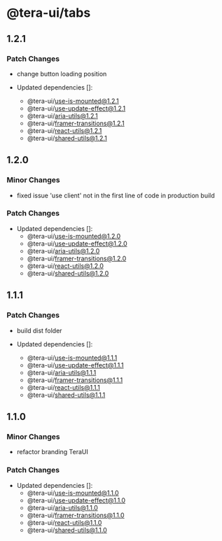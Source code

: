 # @tera-ui/tabs

## 1.2.1

### Patch Changes

- change button loading position

- Updated dependencies []:
  - @tera-ui/use-is-mounted@1.2.1
  - @tera-ui/use-update-effect@1.2.1
  - @tera-ui/aria-utils@1.2.1
  - @tera-ui/framer-transitions@1.2.1
  - @tera-ui/react-utils@1.2.1
  - @tera-ui/shared-utils@1.2.1

## 1.2.0

### Minor Changes

- fixed issue 'use client' not in the first line of code in production build

### Patch Changes

- Updated dependencies []:
  - @tera-ui/use-is-mounted@1.2.0
  - @tera-ui/use-update-effect@1.2.0
  - @tera-ui/aria-utils@1.2.0
  - @tera-ui/framer-transitions@1.2.0
  - @tera-ui/react-utils@1.2.0
  - @tera-ui/shared-utils@1.2.0

## 1.1.1

### Patch Changes

- build dist folder

- Updated dependencies []:
  - @tera-ui/use-is-mounted@1.1.1
  - @tera-ui/use-update-effect@1.1.1
  - @tera-ui/aria-utils@1.1.1
  - @tera-ui/framer-transitions@1.1.1
  - @tera-ui/react-utils@1.1.1
  - @tera-ui/shared-utils@1.1.1

## 1.1.0

### Minor Changes

- refactor branding TeraUI

### Patch Changes

- Updated dependencies []:
  - @tera-ui/use-is-mounted@1.1.0
  - @tera-ui/use-update-effect@1.1.0
  - @tera-ui/aria-utils@1.1.0
  - @tera-ui/framer-transitions@1.1.0
  - @tera-ui/react-utils@1.1.0
  - @tera-ui/shared-utils@1.1.0
